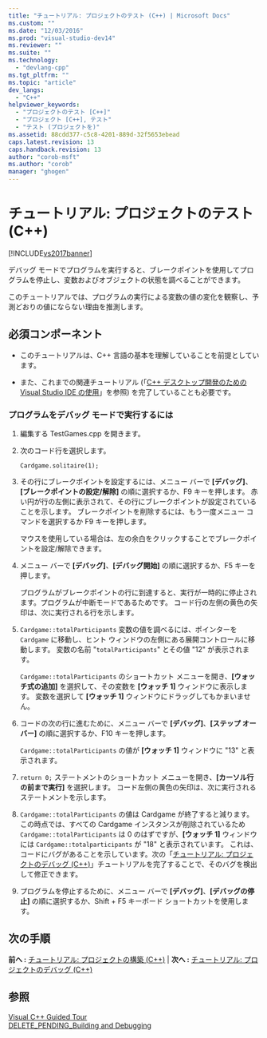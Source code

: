 ```yaml
---
title: "チュートリアル: プロジェクトのテスト (C++) | Microsoft Docs"
ms.custom: ""
ms.date: "12/03/2016"
ms.prod: "visual-studio-dev14"
ms.reviewer: ""
ms.suite: ""
ms.technology: 
  - "devlang-cpp"
ms.tgt_pltfrm: ""
ms.topic: "article"
dev_langs: 
  - "C++"
helpviewer_keywords: 
  - "プロジェクトのテスト [C++]"
  - "プロジェクト [C++], テスト"
  - "テスト (プロジェクトを)"
ms.assetid: 88cdd377-c5c8-4201-889d-32f5653ebead
caps.latest.revision: 13
caps.handback.revision: 13
author: "corob-msft"
ms.author: "corob"
manager: "ghogen"
---
```

# チュートリアル: プロジェクトのテスト (C++)
[!INCLUDE[vs2017banner](../assembler/inline/includes/vs2017banner.md)]

デバッグ モードでプログラムを実行すると、ブレークポイントを使用してプログラムを停止し、変数およびオブジェクトの状態を調べることができます。  
  
 このチュートリアルでは、プログラムの実行による変数の値の変化を観察し、予測どおりの値にならない理由を推測します。  
  
## 必須コンポーネント  
  
-   このチュートリアルは、C\+\+ 言語の基本を理解していることを前提としています。  
  
-   また、これまでの関連チュートリアル \(「[C\+\+ デスクトップ開発のための Visual Studio IDE の使用](../ide/using-the-visual-studio-ide-for-cpp-desktop-development.md)」を参照\) を完了していることも必要です。  
  
### プログラムをデバッグ モードで実行するには  
  
1.  編集する TestGames.cpp を開きます。  
  
2.  次のコード行を選択します。  
  
     `Cardgame.solitaire(1);`  
  
3.  その行にブレークポイントを設定するには、メニュー バーで **\[デバッグ\]**、**\[ブレークポイントの設定\/解除\]** の順に選択するか、F9 キーを押します。  赤い円が行の左側に表示されて、その行にブレークポイントが設定されていることを示します。  ブレークポイントを削除するには、もう一度メニュー コマンドを選択するか F9 キーを押します。  
  
     マウスを使用している場合は、左の余白をクリックすることでブレークポイントを設定\/解除できます。  
  
4.  メニュー バーで **\[デバッグ\]**、**\[デバッグ開始\]** の順に選択するか、F5 キーを押します。  
  
     プログラムがブレークポイントの行に到達すると、実行が一時的に停止されます。プログラムが中断モードであるためです。  コード行の左側の黄色の矢印は、次に実行される行を示します。  
  
5.  `Cardgame::totalParticipants` 変数の値を調べるには、ポインターを `Cardgame` に移動し、ヒント ウィンドウの左側にある展開コントロールに移動します。  変数の名前 "`totalParticipants`" とその値 "12" が表示されます。  
  
     `Cardgame::totalParticipants` のショートカット メニューを開き、**\[ウォッチ式の追加\]** を選択して、その変数を **\[ウォッチ 1\]** ウィンドウに表示します。  変数を選択して **\[ウォッチ 1\]** ウィンドウにドラッグしてもかまいません。  
  
6.  コードの次の行に進むために、メニュー バーで **\[デバッグ\]**、**\[ステップ オーバー\]** の順に選択するか、F10 キーを押します。  
  
     `Cardgame::totalParticipants` の値が **\[ウォッチ 1\]** ウィンドウに "13" と表示されます。  
  
7.  `return 0;` ステートメントのショートカット メニューを開き、**\[カーソル行の前まで実行\]** を選択します。  コード左側の黄色の矢印は、次に実行されるステートメントを示します。  
  
8.  `Cardgame::totalParticipants` の値は Cardgame が終了すると減ります。  この時点では、すべての Cardgame インスタンスが削除されているため `Cardgame::totalParticipants` は 0 のはずですが、**\[ウォッチ 1\]** ウィンドウには `Cardgame::totalparticipants` が "18" と表示されています。  これは、コードにバグがあることを示しています。次の「[チュートリアル: プロジェクトのデバッグ \(C\+\+\)](../ide/walkthrough-debugging-a-project-cpp.md)」チュートリアルを完了することで、そのバグを検出して修正できます。  
  
9. プログラムを停止するために、メニュー バーで **\[デバッグ\]**、**\[デバッグの停止\]** の順に選択するか、Shift \+ F5 キーボード ショートカットを使用します。  
  
## 次の手順  
 **前へ :** [チュートリアル: プロジェクトの構築 \(C\+\+\)](../ide/walkthrough-building-a-project-cpp.md) &#124; **次へ :** [チュートリアル: プロジェクトのデバッグ \(C\+\+\)](../ide/walkthrough-debugging-a-project-cpp.md)  
  
## 参照  
 [Visual C\+\+ Guided Tour](http://msdn.microsoft.com/ja-jp/499cb66f-7df1-45d6-8b6b-33d94fd1f17c)   
 [DELETE\_PENDING\_Building and Debugging](http://msdn.microsoft.com/ja-jp/9f6ba537-5ea0-46fb-b6ba-b63d657d84f1)